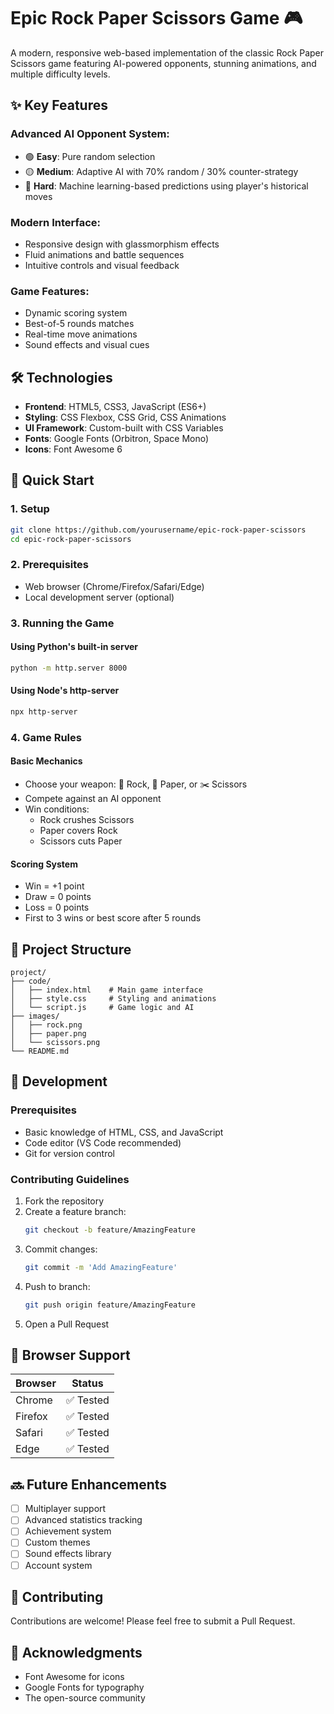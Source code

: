 # Epic Rock Paper Scissors Game 🎮

A modern, responsive web-based implementation of the classic Rock Paper Scissors game featuring AI-powered opponents, stunning animations, and multiple difficulty levels.

## ✨ Key Features

### Advanced AI Opponent System:
- 🟢 **Easy**: Pure random selection
- 🟡 **Medium**: Adaptive AI with 70% random / 30% counter-strategy
- 🔴 **Hard**: Machine learning-based predictions using player's historical moves

### Modern Interface:
- Responsive design with glassmorphism effects
- Fluid animations and battle sequences
- Intuitive controls and visual feedback

### Game Features:
- Dynamic scoring system
- Best-of-5 rounds matches
- Real-time move animations
- Sound effects and visual cues

## 🛠️ Technologies

- **Frontend**: HTML5, CSS3, JavaScript (ES6+)
- **Styling**: CSS Flexbox, CSS Grid, CSS Animations
- **UI Framework**: Custom-built with CSS Variables
- **Fonts**: Google Fonts (Orbitron, Space Mono)
- **Icons**: Font Awesome 6

## 🚀 Quick Start

### 1. Setup
```bash
git clone https://github.com/yourusername/epic-rock-paper-scissors
cd epic-rock-paper-scissors
```

### 2. Prerequisites
- Web browser (Chrome/Firefox/Safari/Edge)
- Local development server (optional)

### 3. Running the Game
#### Using Python's built-in server
```bash
python -m http.server 8000
```

#### Using Node's http-server
```bash
npx http-server
```

### 4. Game Rules

#### Basic Mechanics
- Choose your weapon: 🗿 Rock, 📄 Paper, or ✂️ Scissors
- Compete against an AI opponent
- Win conditions:
  - Rock crushes Scissors
  - Paper covers Rock
  - Scissors cuts Paper

#### Scoring System
- Win = +1 point
- Draw = 0 points
- Loss = 0 points
- First to 3 wins or best score after 5 rounds

## 📂 Project Structure
```
project/
├── code/
│   ├── index.html    # Main game interface
│   ├── style.css     # Styling and animations
│   └── script.js     # Game logic and AI
├── images/
│   ├── rock.png
│   ├── paper.png
│   └── scissors.png
└── README.md
```

## 🔧 Development

### Prerequisites
- Basic knowledge of HTML, CSS, and JavaScript
- Code editor (VS Code recommended)
- Git for version control

### Contributing Guidelines
1. Fork the repository
2. Create a feature branch:
   ```bash
   git checkout -b feature/AmazingFeature
   ```
3. Commit changes:
   ```bash
   git commit -m 'Add AmazingFeature'
   ```
4. Push to branch:
   ```bash
   git push origin feature/AmazingFeature
   ```
5. Open a Pull Request

## 📱 Browser Support

| Browser   | Status |
|-----------|--------|
| Chrome    | ✅ Tested |
| Firefox   | ✅ Tested |
| Safari    | ✅ Tested |
| Edge      | ✅ Tested |

## 🔜 Future Enhancements
- [ ] Multiplayer support
- [ ] Advanced statistics tracking
- [ ] Achievement system
- [ ] Custom themes
- [ ] Sound effects library
- [ ] Account system

## 🤝 Contributing

Contributions are welcome! Please feel free to submit a Pull Request.

## 🙏 Acknowledgments

- Font Awesome for icons
- Google Fonts for typography
- The open-source community
